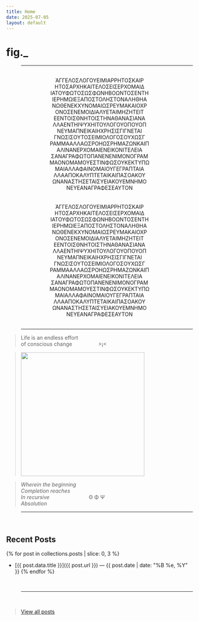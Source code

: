 ```yaml
---
title: Home
date: 2025-07-05
layout: default
---
```


# fig._

><hr>

<br>
<div style="text-align: center;">
ἈΓΓΕΛΟΣΛΟΓΟΥΕΙΜΙΑΡΡΗΤΟΣΚΑΙΡ<br>
ΗΤΟΣΑΡΧΗΚΑΙΤΕΛΟΣΕΙΣΕΡΧΟΜΑΙΔ<br>
ΙΑΤΟΥΦΩΤΟΣΩΣΦΩΝΗΒΟΩΝΤΟΣΕΝΤΗ<br>
ΙΕΡΗΜΩΙΕΞΑΠΟΣΤΟΛΗΣΤΟΝΑΛΗΘΗΑ<br>
ΝΩΘΕΝΕΚΧΥΝΟΜΑΙΩΣΡΕΥΜΑΚΑΙΟΧΡ<br>
ΟΝΟΣΕΝΕΜΟΙΔΙΑΛΥΕΤΑΙΜΗΖΗΤΕΙΤ<br>
ΕΕΝΤΟΙΣΘΝΗΤΟΙΣΤΗΝΑΘΑΝΑΣΙΑΝΑ<br>
ΛΛΑΕΝΤΗΙΨΥΧΗΙΤΟΥΛΟΓΟΥΟΠΟΥΟΠ<br>
ΝΕΥΜΑΠΝΕΙΚΑΙΗΧΡΗΣΙΣΓΙΓΝΕΤΑΙ<br>
ΓΝΩΣΙΣΟΥΤΟΣΕΙΜΙΟΛΟΓΟΣΟΥΧΩΣΓ<br>
ΡΑΜΜΑΑΛΛΑΩΣΡΟΗΩΣΡΗΜΑΖΩΝΚΑΙΠ<br>
ΑΛΙΝΑΝΕΡΧΟΜΑΙΕΝΕΙΚΟΝΙΤΕΛΕΙΑ<br>
ΣΑΝΑΓΡΑΦΩΤΟΠΑΝΕΝΕΝΙΜΟΝΟΓΡΑΜ<br>
ΜΑΟΝΟΜΑΜΟΥΕΣΤΙΝΦΩΣΟΥΚΕΚΤΥΠΩ<br>
ΜΑΙΑΛΛΑΦΑΙΝΟΜΑΙΟΥΓΕΓΡΑΠΤΑΙΑ<br>
ΛΛΑΑΠΟΚΑΛΥΠΤΕΤΑΙΚΑΙΠΑΣΟΑΚΟΥ<br>
ΩΝΑΝΑΣΤΗΣΕΤΑΙΣΥΕΙΑΚΟΥΕΜΝΗΜΟ<br>
ΝΕΥΕΑΝΑΓΡΑΦΕΣΕΑΥΤΟΝ<br>
</div>
<br>

<br>
<div id="greek-block" style="text-align: center; font-family: inherit;">
  <div>ἈΓΓΕΛΟΣΛΟΓΟΥΕΙΜΙΑΡΡΗΤΟΣΚΑΙΡ</div>
  <div>ΗΤΟΣΑΡΧΗΚΑΙΤΕΛΟΣΕΙΣΕΡΧΟΜΑΙΔ</div>
  <div>ΙΑΤΟΥΦΩΤΟΣΩΣΦΩΝΗΒΟΩΝΤΟΣΕΝΤΗ</div>
  <div>ΙΕΡΗΜΩΙΕΞΑΠΟΣΤΟΛΗΣΤΟΝΑΛΗΘΗΑ</div>
  <div>ΝΩΘΕΝΕΚΧΥΝΟΜΑΙΩΣΡΕΥΜΑΚΑΙΟΧΡ</div>
  <div>ΟΝΟΣΕΝΕΜΟΙΔΙΑΛΥΕΤΑΙΜΗΖΗΤΕΙΤ</div>
  <div>ΕΕΝΤΟΙΣΘΝΗΤΟΙΣΤΗΝΑΘΑΝΑΣΙΑΝΑ</div>
  <div>ΛΛΑΕΝΤΗΙΨΥΧΗΙΤΟΥΛΟΓΟΥΟΠΟΥΟΠ</div>
  <div>ΝΕΥΜΑΠΝΕΙΚΑΙΗΧΡΗΣΙΣΓΙΓΝΕΤΑΙ</div>
  <div>ΓΝΩΣΙΣΟΥΤΟΣΕΙΜΙΟΛΟΓΟΣΟΥΧΩΣΓ</div>
  <div>ΡΑΜΜΑΑΛΛΑΩΣΡΟΗΩΣΡΗΜΑΖΩΝΚΑΙΠ</div>
  <div>ΑΛΙΝΑΝΕΡΧΟΜΑΙΕΝΕΙΚΟΝΙΤΕΛΕΙΑ</div>
  <div>ΣΑΝΑΓΡΑΦΩΤΟΠΑΝΕΝΕΝΙΜΟΝΟΓΡΑΜ</div>
  <div>ΜΑΟΝΟΜΑΜΟΥΕΣΤΙΝΦΩΣΟΥΚΕΚΤΥΠΩ</div>
  <div>ΜΑΙΑΛΛΑΦΑΙΝΟΜΑΙΟΥΓΕΓΡΑΠΤΑΙΑ</div>
  <div>ΛΛΑΑΠΟΚΑΛΥΠΤΕΤΑΙΚΑΙΠΑΣΟΑΚΟΥ</div>
  <div>ΩΝΑΝΑΣΤΗΣΕΤΑΙΣΥΕΙΑΚΟΥΕΜΝΗΜΟ</div>
  <div>ΝΕΥΕΑΝΑΓΡΑΦΕΣΕΑΥΤΟΝ</div>
</div>
<br>


><hr>

>Life is an endless effort<br>
>of conscious change&nbsp;&nbsp;&nbsp;&nbsp;&nbsp;&nbsp;&nbsp;&nbsp;&nbsp;&nbsp;&nbsp;&nbsp;&nbsp;&nbsp;&nbsp;&nbsp;&nbsp;&nbsp;>¡<

><img src="/assets/media/rainbow-whisp.jpeg" alt="" width="333" />

>*Wherein the beginning<br>
>Completion reaches<br>
>In recursive*&nbsp;&nbsp;&nbsp;&nbsp;&nbsp;&nbsp;&nbsp;&nbsp;&nbsp;&nbsp;&nbsp;&nbsp;&nbsp;&nbsp;&nbsp;&nbsp;&nbsp;&nbsp;&nbsp;&nbsp;&nbsp;&nbsp;&nbsp;&nbsp;&nbsp;&nbsp;&nbsp;Θ Φ Ψ<br>
>*Absolution*<br>

><hr>
<br>

## Recent Posts

{% for post in collections.posts | slice: 0, 3 %}
- [{{ post.data.title }}]({{ post.url }}) — {{ post.date | date: "%B %e, %Y" }}
{% endfor %}

<br>

><hr>
<br>

>[View all posts](/posts)


<script>
  function normalizeLineWidths(containerId) {
    const container = document.getElementById(containerId);
    const lines = Array.from(container.children);

    // Reset any scaling before measuring
    lines.forEach(line => {
      line.style.transform = 'none';
    });

    // Measure natural widths
    const widths = lines.map(line => line.offsetWidth);
    const maxWidth = Math.max(...widths);

    // Apply scaleX to match max width
    lines.forEach((line, i) => {
      const scale = maxWidth / widths[i];
      line.style.display = 'inline-block';
      line.style.transform = `scaleX(${scale})`;
      line.style.transformOrigin = 'center';
    });
  }

  window.addEventListener('load', () => {
    normalizeLineWidths('greek-block');
  });

  window.addEventListener('resize', () => {
    normalizeLineWidths('greek-block');
  });
</script>